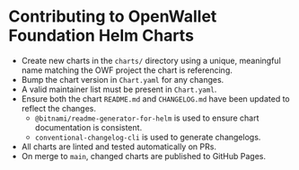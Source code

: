 # Contributing to OpenWallet Foundation Helm Charts

- Create new charts in the `charts/` directory using a unique, meaningful name matching the OWF project the chart is referencing.
- Bump the chart version in `Chart.yaml` for any changes.
- A valid maintainer list must be present in `Chart.yaml`.
- Ensure both the chart `README.md` and `CHANGELOG.md` have been updated to reflect the changes.
  - `@bitnami/readme-generator-for-helm` is used to ensure chart documentation is consistent.
  - `conventional-changelog-cli` is used to generate changelogs.
- All charts are linted and tested automatically on PRs.
- On merge to `main`, changed charts are published to GitHub Pages.
